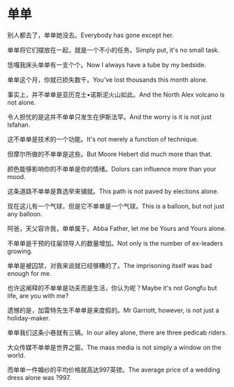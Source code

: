 # 单单

<p><span class="chinese">别人都去了，单单她没去。</span><span class="english">Everybody has gone except her.</span></p>

<p><span class="chinese">单单将它们摆放在一起，就是一个不小的任务。</span><span class="english">Simply put, it's no small task.</span></p>

<p><span class="chinese">恁嘎我床头单单有一支个个。</span><span class="english">Now I always have a tube by my bedside.</span></p>

<p><span class="chinese">单单这个月，你就已损失数千。</span><span class="english">You’ve lost thousands this month alone.</span></p>

<p><span class="chinese">事实上，并不单单是亚历克士•诺斯泥火山如此。</span><span class="english">And the North Alex volcano is not alone.</span></p>

<p><span class="chinese">令人担忧的是这并不单单只发生在伊斯法罕。</span><span class="english">And the worry is it is not just Isfahan.</span></p>

<p><span class="chinese">这不单单是技术的一个功能。</span><span class="english">It's not merely a function of technique.</span></p>

<p><span class="chinese">但摩尔所做的不单单是这些。</span><span class="english">But Moore Hebert did much more than that.</span></p>

<p><span class="chinese">颜色能够影响你的不单单是你的情绪。</span><span class="english">Dolors can influence more than your mood.</span></p>

<p><span class="chinese">这条道路不单单是靠选举来铺就。</span><span class="english">This path is not paved by elections alone.</span></p>

<p><span class="chinese">现在这儿有一个气球，但是它不单单是一个气球。</span><span class="english">This is a balloon, but not just any balloon.</span></p>

<p><span class="chinese">阿爸，天父容许我，单单属于。</span><span class="english">Abba Father, let me be Yours and Yours alone.</span></p>

<p><span class="chinese">不单单是干预的往届领导人的数量增加。</span><span class="english">Not only is the number of ex-leaders growing.</span></p>

<p><span class="chinese">单单是被囚禁，对我来说就已经够糟的了。</span><span class="english">The imprisoning itself was bad enough for me.</span></p>

<p><span class="chinese">也许这阐释的不单单是功夫而是生活，你认为呢？</span><span class="english">Maybe it's not Gongfu but life, are you with me?</span></p>

<p><span class="chinese">遗憾的是，加雷特先生不单单是来度假的。</span><span class="english">Mr Garriott, however, is not just a holiday-maker.</span></p>

<p><span class="chinese">单单我们这条小巷就有三辆。</span><span class="english">In our alley alone, there are three pedicab riders.</span></p>

<p><span class="chinese">大众传媒不单单是世界之窗。</span><span class="english">The mass media is not simply a window on the world.</span></p>

<p><span class="chinese">而单单一件婚纱的平均价格就高达997英镑。</span><span class="english">The average price of a wedding dress alone was ?997.</span></p>

